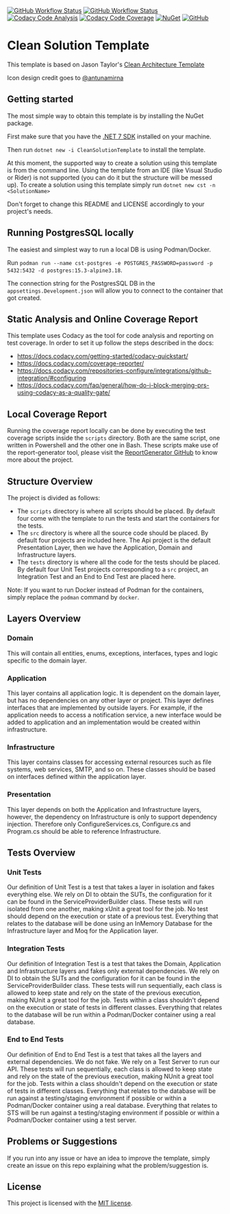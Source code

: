 [![GitHub Workflow Status](https://img.shields.io/github/actions/workflow/status/fedeantuna/clean-solution-template/build.yml?style=flat-square)](https://github.com/fedeantuna/clean-solution-template/blob/main/.github/workflows/build.yml)
[![GitHub Workflow Status](https://img.shields.io/github/actions/workflow/status/fedeantuna/clean-solution-template/package.yml?label=package\&style=flat-square)](https://github.com/fedeantuna/clean-solution-template/blob/main/.github/workflows/package.yml)
[![Codacy Code Analysis](https://img.shields.io/codacy/grade/ff9e3c8e39824582be03f19769d3b6ad?style=flat-square)](https://www.codacy.com/gh/fedeantuna/clean-solution-template/dashboard?utm_source=github.com\&utm_medium=referral\&utm_content=fedeantuna/clean-solution-template\&utm_campaign=Badge_Grade)
[![Codacy Code Coverage](https://img.shields.io/codacy/coverage/ff9e3c8e39824582be03f19769d3b6ad?style=flat-square)](https://www.codacy.com/gh/fedeantuna/clean-solution-template/dashboard?utm_source=github.com\&utm_medium=referral\&utm_content=fedeantuna/clean-solution-template\&utm_campaign=Badge_Coverage)
[![NuGet](https://img.shields.io/nuget/v/CleanSolutionTemplate?style=flat-square)](https://www.nuget.org/packages/CleanSolutionTemplate/)
[![GitHub](https://img.shields.io/github/license/fedeantuna/clean-solution-template?style=flat-square)](https://github.com/fedeantuna/clean-solution-template/blob/main/LICENSE)

# Clean Solution Template

This template is based on Jason Taylor's [Clean Architecture Template](https://github.com/jasontaylordev/CleanArchitecture)

Icon design credit goes to [@antunamirna](https://www.instagram.com/antunamirna/)

## Getting started

The most simple way to obtain this template is by installing the NuGet package.

First make sure that you have the [.NET 7 SDK](https://dotnet.microsoft.com/en-us/download/dotnet/7.0) installed on your machine.

Then run `dotnet new -i CleanSolutionTemplate` to install the template.

At this moment, the supported way to create a solution using this template is from the command line. Using the template from an IDE (like Visual Studio or Rider) is not supported (you can do it but the structure will be messed up). To create a solution using this template simply run `dotnet new cst -n <SolutionName>`

Don't forget to change this README and LICENSE accordingly to your project's needs.

## Running PostgresSQL locally

The easiest and simplest way to run a local DB is using Podman/Docker.

Run `podman run --name cst-postgres -e POSTGRES_PASSWORD=password -p 5432:5432 -d postgres:15.3-alpine3.18`.

The connection string for the PostgresSQL DB in the `appsettings.Development.json` will allow you to connect to the container that got created.

## Static Analysis and Online Coverage Report

This template uses Codacy as the tool for code analysis and reporting on test coverage. In order to set it up follow the steps described in the docs:

*   https://docs.codacy.com/getting-started/codacy-quickstart/
*   https://docs.codacy.com/coverage-reporter/
*   https://docs.codacy.com/repositories-configure/integrations/github-integration/#configuring
*   https://docs.codacy.com/faq/general/how-do-i-block-merging-prs-using-codacy-as-a-quality-gate/

## Local Coverage Report

Running the coverage report locally can be done by executing the test coverage scripts inside the `scripts` directory. Both are the same script, one written in Powershell and the other one in Bash. These scripts make use of the report-generator tool, please visit the [ReportGenerator GitHub](https://github.com/danielpalme/ReportGenerator) to know more about the project.

## Structure Overview

The project is divided as follows:

*   The `scripts` directory is where all scripts should be placed. By default four come with the template to run the tests and start the containers for the tests.
*   The `src` directory is where all the source code should be placed. By default four projects are included here. The Api project is the default Presentation Layer, then we have the Application, Domain and Infrastructure layers.
*   The `tests` directory is where all the code for the tests should be placed. By default four Unit Test projects corresponding to a `src` project, an Integration Test and an End to End Test are placed here.

Note: If you want to run Docker instead of Podman for the containers, simply replace the `podman` command by `docker`.

## Layers Overview

### Domain

This will contain all entities, enums, exceptions, interfaces, types and logic specific to the domain layer.

### Application

This layer contains all application logic. It is dependent on the domain layer, but has no dependencies on any other layer or project. This layer defines interfaces that are implemented by outside layers. For example, if the application needs to access a notification service, a new interface would be added to application and an implementation would be created within infrastructure.

### Infrastructure

This layer contains classes for accessing external resources such as file systems, web services, SMTP, and so on. These classes should be based on interfaces defined within the application layer.

### Presentation

This layer depends on both the Application and Infrastructure layers, however, the dependency on Infrastructure is only to support dependency injection. Therefore only ConfigureServices.cs, Configure.cs and Program.cs should be able to reference Infrastructure.

## Tests Overview

### Unit Tests

Our definition of Unit Test is a test that takes a layer in isolation and fakes everything else. We rely on DI to obtain the SUTs, the configuration for it can be found in the ServiceProviderBuilder class. These tests will run isolated from one another, making xUnit a great tool for the job. No test should depend on the execution or state of a previous test. Everything that relates to the database will be done using an InMemory Database for the Infrastructure layer and Moq for the Application layer.

### Integration Tests

Our definition of Integration Test is a test that takes the Domain, Application and Infrastructure layers and fakes only external dependencies. We rely on DI to obtain the SUTs and the configuration for it can be found in the ServiceProviderBuilder class. These tests will run sequentially, each class is allowed to keep state and rely on the state of the previous execution, making NUnit a great tool for the job. Tests within a class shouldn't depend on the execution or state of tests in different classes. Everything that relates to the database will be run within a Podman/Docker container using a real database.

### End to End Tests

Our definition of End to End Test is a test that takes all the layers and external dependencies. We do not fake. We rely on a Test Server to run our API. These tests will run sequentially, each class is allowed to keep state and rely on the state of the previous execution, making NUnit a great tool for the job. Tests within a class shouldn't depend on the execution or state of tests in different classes. Everything that relates to the database will be run against a testing/staging environment if possible or within a Podman/Docker container using a real database. Everything that relates to STS will be run against a testing/staging environment if possible or within a Podman/Docker container using a test server.

## Problems or Suggestions

If you run into any issue or have an idea to improve the template, simply create an issue on this repo explaining what the problem/suggestion is.

## License

This project is licensed with the [MIT license](https://github.com/fedeantuna/clean-solution-template/blob/main/LICENSE).
